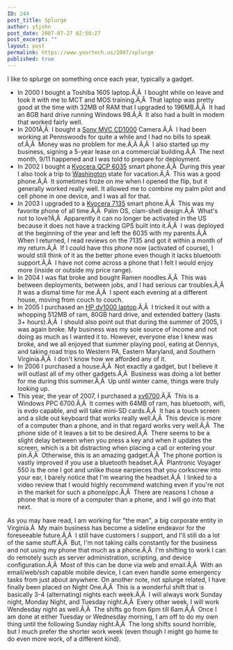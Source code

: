 ```yaml
---
ID: 244
post_title: Splurge
author: ytjohn
post_date: 2007-07-27 02:50:27
post_excerpt: ""
layout: post
permalink: https://www.yourtech.us/2007/splurge
published: true
---
```

I like to splurge on something once each year, typically a gadget.

<ul>
<li>In 2000 I bought a Toshiba 1605 laptop.Ã‚Â  I bought while on leave and took it with me to MCT and MOS training.Ã‚Â  That laptop was pretty good at the time with 32MB of RAM that I upgraded to 196MB.Ã‚Â  It had an 8GB hard drive running Windows 98.Ã‚Â  It also had a built in modem that worked fairly well.</li>
<li>In 2001Ã‚Â  I bought a <a href="http://www.steves-digicams.com/cd1000.html " target="_blank">Sony MVC CD1000</a> Camera.Ã‚Â  I had been working at Pennswoods for quite a while and I had no bills to speak of.Ã‚Â  Money was no problem for me.Ã‚Â Ã‚Â  I also started up my business, signing a 5-year lease on a commercial building.Ã‚Â  The next month, 9/11 happened and I was told to prepare for deployment.</li>
<li>In 2002 I bought a <a href="http://www.kyocera-wireless.com/qcp-6035-smartphone/" target="_blank">Kyocera QCP 6035</a> smart phone.Ã‚Â  During this year I also took a trip to <a href="http://www.sqbnet.net/wp/v/2002/Washington-Trip/">Washington</a> state for vacation.Ã‚Â  This was a good phone.Ã‚Â  It sometimes froze on me when I opened the flip, but it generally worked really well. It allowed me to combine my palm pilot and cell phone in one device, and I was all for that.</li>
<li>In 2003 I upgraded to a <a href="http://www.kyocera-wireless.com/7135-smartphone/index.htm " target="_blank">Kyocera 7135</a> smart phone.Ã‚Â  This was my favorite phone of all time.Ã‚Â  Palm OS, clam-shell design.Ã‚Â  What's not to love?Ã‚Â  Apparently it can no longer be activated in the US because it does not have a tracking GPS built into it.Ã‚Â  I was deployed at the beginning of the year and left the 6035 with my parents.Ã‚Â  When I returned, I read reviews on the 7135 and got it within a month of my return.Ã‚Â  If I could have this phone now (activated of course), I would still think of it as the better phone even though it lacks bluetooth support.Ã‚Â  I have not come across a phone that I felt I would enjoy more (inside or outside my price range).</li>
<li>In 2004 I was flat broke and bought Ramen noodles.Ã‚Â  This was between deployments, between jobs, and I had serious car troubles.Ã‚Â  It was a dismal time for me.Ã‚Â  I spent each evening at a different house, moving from couch to couch.</li>
<li>In 2005 I purchased an <a href="http://reviews.cnet.com/laptops/hp-pavilion-dv1000/4505-3121_7-31000131.html" target="_blank">HP dv1000 laptop</a>.Ã‚Â  I tricked it out with a whopping 512MB of ram, 80GB hard drive, and extended battery (lasts 3+ hours).Ã‚Â  I should also point out that during the summer of 2005, I was again broke. My business was my sole source of income and not doing as much as I wanted it to. However, everyone else I knew was broke, and we all enjoyed that summer playing pool, eating at Dennys, and taking road trips to Western PA, Eastern Maryland, and Southern Virginia.Ã‚Â  I don't know how we afforded any of it.</li>
<li>In 2006 I purchased a house.Ã‚Â  Not exactly a gadget, but I believe it will outlast all of my other gadgets.Ã‚Â  Business was doing a lot better for me during this summer.Ã‚Â  Up until winter came, things were truly looking up.</li>
<li>This year, the year of 2007, I purchased a <a href="http://jkontherun.blogs.com/jkotr_audio_edition/2006/05/jkontherun_audi.html" target="_blank">xv6700</a>.Ã‚Â  This is a Windows PPC 6700.Ã‚Â  It comes with 64MB of ram, has bluetooth, wifi, is evdo capable, and will take mini-SD cards.Ã‚Â  It has a touch screen and a slide out keyboard that works really well.Ã‚Â  This device is more of a computer than a phone, and in that regard works very well.Ã‚Â  The phone side of it leaves a bit to be desired.Ã‚Â  There seems to be a slight delay between when you press a key and when it updates the screen, which is a bit distracting when placing a call or entering your pin.Ã‚Â  Otherwise, this is an amazing gadget.Ã‚Â  The phone portion is vastly improved if you use a bluetooth headset.Ã‚Â  Plantronic Voyager 550 is the one I got and unlike those earpieces that you corkscrew into your ear, I barely notice that I'm wearing the headset.Ã‚Â  I linked to a video review that I would highly recommend watching even if you're not in the market for such a phone/ppc.Ã‚Â  There are reasons I chose a phone that is more of a computer than a phone, and I will go into that next.</li>
</ul>

As you may have read, I am working for "the man", a big corporate entity in Virginia.Â  My main business has become a sideline endeavor for the foreseeable future.Ã‚Â  I still have customers I support, and I'll still do a lot of the same stuff.Ã‚Â  But, I'm not taking calls constantly for the business and not using my phone that much as a phone.Ã‚Â  I'm shifting to work I can do remotely such as server administration, scripting, and device configuration.Ã‚Â  Most of this can be done via web and email.Ã‚Â  With an email/web/ssh capable mobile device, I can even handle some emergency tasks from just about anywhere.
On another note, not splurge related, I have finally been placed on Night One.Ã‚Â  This is a wonderful shift that is basically 3-4 (alternating) nights each week.Ã‚Â  I will always work Sunday night, Monday Night, and Tuesday night.Ã‚Â  Every other week, I will work Wendesday night as well.Ã‚Â  The shifts go from 6pm till 6am.Ã‚Â  Once I am done at either Tuesday or Wednesday morning, I am off to do my own thing until the following Sunday night.Ã‚Â  The long shifts sound horrible, but I much prefer the shorter work week (even though I might go home to do even more work, of a different kind).